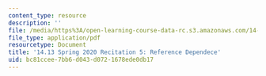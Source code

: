 ```yaml
---
content_type: resource
description: ''
file: /media/https%3A/open-learning-course-data-rc.s3.amazonaws.com/14-13-psychology-and-economics-spring-2020/bc81ccee7bb6d043d0721678ede0db17_MIT14_13s20_rec5.pdf
file_type: application/pdf
resourcetype: Document
title: '14.13 Spring 2020 Recitation 5: Reference Dependece'
uid: bc81ccee-7bb6-d043-d072-1678ede0db17
---
```

